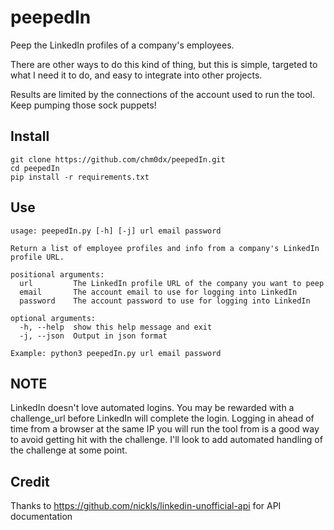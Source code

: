 # peepedIn

Peep the LinkedIn profiles of a company's employees.

There are other ways to do this kind of thing, but this is simple, targeted to what I need it to do, and easy to integrate into other projects.

Results are limited by the connections of the account used to run the tool. Keep pumping those sock puppets! 

## Install

    git clone https://github.com/chm0dx/peepedIn.git
    cd peepedIn
    pip install -r requirements.txt
    
## Use

    usage: peepedIn.py [-h] [-j] url email password

    Return a list of employee profiles and info from a company's LinkedIn profile URL.

    positional arguments:
      url         The LinkedIn profile URL of the company you want to peep
      email       The account email to use for logging into LinkedIn
      password    The account password to use for logging into LinkedIn

    optional arguments:
      -h, --help  show this help message and exit
      -j, --json  Output in json format

    Example: python3 peepedIn.py url email password
    
## NOTE

LinkedIn doesn't love automated logins. You may be rewarded with a challenge_url before LinkedIn will complete the login. Logging in ahead of time from a browser at the same IP you will run the tool from is a good way to avoid getting hit with the challenge. I'll look to add automated handling of the challenge at some point.

## Credit

Thanks to https://github.com/nickls/linkedin-unofficial-api for API documentation
